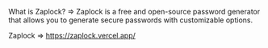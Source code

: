 
What is Zaplock? => Zaplock is a free and open-source password generator that allows you to generate secure passwords with customizable options.

Zaplock => https://zaplock.vercel.app/

